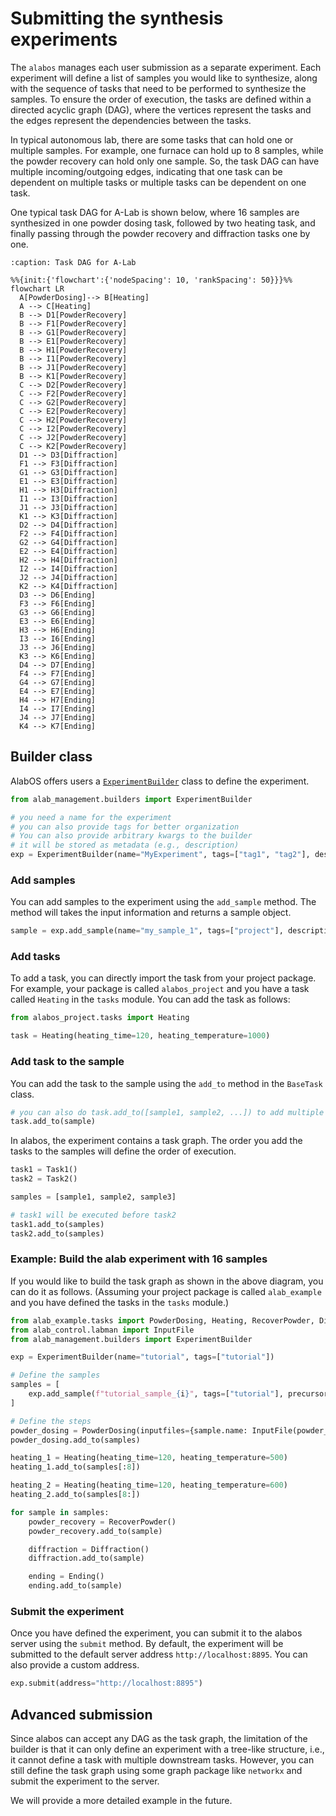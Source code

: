 # Submitting the synthesis experiments

The `alabos` manages each user submission as a separate experiment. Each experiment will define a list of samples you would
like to synthesize, along with the sequence of tasks that need to be performed to synthesize the samples. To ensure the order
of execution, the tasks are defined within a directed acyclic graph (DAG), where the vertices represent the tasks and the edges
represent the dependencies between the tasks.

In typical autonomous lab, there are some tasks that can hold one or multiple samples. For example, one furnace can hold up to
8 samples, while the powder recovery can hold only one sample. So, the task DAG can have multiple incoming/outgoing edges, 
indicating that one task can be dependent on multiple tasks or multiple tasks can be dependent on one task.

One typical task DAG for A-Lab is shown below, where 16 samples are synthesized in one powder dosing task, followed by two heating task, and
finally passing through the powder recovery and diffraction tasks one by one.

```{mermaid}
:caption: Task DAG for A-Lab

%%{init:{'flowchart':{'nodeSpacing': 10, 'rankSpacing': 50}}}%%
flowchart LR
  A[PowderDosing]--> B[Heating]
  A --> C[Heating]
  B --> D1[PowderRecovery]
  B --> F1[PowderRecovery]
  B --> G1[PowderRecovery]
  B --> E1[PowderRecovery]
  B --> H1[PowderRecovery]
  B --> I1[PowderRecovery]
  B --> J1[PowderRecovery]
  B --> K1[PowderRecovery]
  C --> D2[PowderRecovery]
  C --> F2[PowderRecovery]
  C --> G2[PowderRecovery]
  C --> E2[PowderRecovery]
  C --> H2[PowderRecovery]
  C --> I2[PowderRecovery]
  C --> J2[PowderRecovery]
  C --> K2[PowderRecovery]
  D1 --> D3[Diffraction]
  F1 --> F3[Diffraction]
  G1 --> G3[Diffraction]
  E1 --> E3[Diffraction]
  H1 --> H3[Diffraction]
  I1 --> I3[Diffraction]
  J1 --> J3[Diffraction]
  K1 --> K3[Diffraction]
  D2 --> D4[Diffraction]
  F2 --> F4[Diffraction]
  G2 --> G4[Diffraction]
  E2 --> E4[Diffraction]
  H2 --> H4[Diffraction]
  I2 --> I4[Diffraction]
  J2 --> J4[Diffraction]
  K2 --> K4[Diffraction]
  D3 --> D6[Ending]
  F3 --> F6[Ending]
  G3 --> G6[Ending]
  E3 --> E6[Ending]
  H3 --> H6[Ending]
  I3 --> I6[Ending]
  J3 --> J6[Ending]
  K3 --> K6[Ending]
  D4 --> D7[Ending]
  F4 --> F7[Ending]
  G4 --> G7[Ending]
  E4 --> E7[Ending]
  H4 --> H7[Ending]
  I4 --> I7[Ending]
  J4 --> J7[Ending]
  K4 --> K7[Ending]
```

## Builder class
AlabOS offers users a [`ExperimentBuilder`](alab_management.builders.experimentbuilder.ExperimentBuilder) class to define the
experiment. 

```python
from alab_management.builders import ExperimentBuilder

# you need a name for the experiment
# you can also provide tags for better organization
# You can also provide arbitrary kwargs to the builder
# it will be stored as metadata (e.g., description)
exp = ExperimentBuilder(name="MyExperiment", tags=["tag1", "tag2"], description="My first experiment")
```

### Add samples
You can add samples to the experiment using the `add_sample` method. The method will takes the input information and 
returns a sample object.

```python
sample = exp.add_sample(name="my_sample_1", tags=["project"], description="My first sample")
```

### Add tasks
To add a task, you can directly import the task from your project package. For example, your package is called
`alabos_project` and you have a task called `Heating` in the `tasks` module. You can add the task as follows:

```python
from alabos_project.tasks import Heating

task = Heating(heating_time=120, heating_temperature=1000)
```

### Add task to the sample
You can add the task to the sample using the `add_to` method in the `BaseTask` class.
```python
# you can also do task.add_to([sample1, sample2, ...]) to add multiple samples to the task
task.add_to(sample)
```

In alabos, the experiment contains a task graph. The order you add the tasks to the samples will define the order of execution.

```python
task1 = Task1()
task2 = Task2()

samples = [sample1, sample2, sample3]

# task1 will be executed before task2
task1.add_to(samples)
task2.add_to(samples)
```

### Example: Build the alab experiment with 16 samples
If you would like to build the task graph as shown in the above diagram, you can do it as follows. (Assuming your project
package is called `alab_example` and you have defined the tasks in the `tasks` module.)

```python
from alab_example.tasks import PowderDosing, Heating, RecoverPowder, Diffraction, Ending
from alab_control.labman import InputFile
from alab_management.builders import ExperimentBuilder

exp = ExperimentBuilder(name="tutorial", tags=["tutorial"])

# Define the samples
samples = [
    exp.add_sample(f"tutorial_sample_{i}", tags=["tutorial"], precursors={"Li2CO3": 0.5 * i}) for i in range(1, 17)
]

# Define the steps
powder_dosing = PowderDosing(inputfiles={sample.name: InputFile(powder_dispenses=sample.metadata["precursors"]).to_json() for sample in samples})
powder_dosing.add_to(samples)

heating_1 = Heating(heating_time=120, heating_temperature=500)
heating_1.add_to(samples[:8])

heating_2 = Heating(heating_time=120, heating_temperature=600)
heating_2.add_to(samples[8:])

for sample in samples:
    powder_recovery = RecoverPowder()
    powder_recovery.add_to(sample)

    diffraction = Diffraction()
    diffraction.add_to(sample)

    ending = Ending()
    ending.add_to(sample)
```

### Submit the experiment
Once you have defined the experiment, you can submit it to the alabos server using the `submit` method. By default, the
experiment will be submitted to the default server address `http://localhost:8895`. You can also provide a custom address.

```python
exp.submit(address="http://localhost:8895")
```

## Advanced submission
Since alabos can accept any DAG as the task graph, the limitation of the builder is that it can only define an experiment
with a tree-like structure, i.e., it cannot define a task with multiple downstream tasks. However, you can still define
the task graph using some graph package like `networkx` and submit the experiment to the server.

We will provide a more detailed example in the future.
